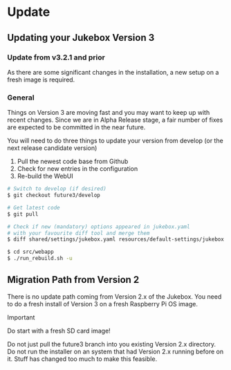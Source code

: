 # Update

## Updating your Jukebox Version 3

### Update from v3.2.1 and prior

As there are some significant changes in the installation, a new setup on a fresh image is required.

### General

Things on Version 3 are moving fast and you may want to keep up with recent changes. Since we are in Alpha Release stage,
a fair number of fixes are expected to be committed in the near future.

You will need to do three things to update your version from develop (or the next release candidate version)

1. Pull the newest code base from Github
2. Check for new entries in the configuration
3. Re-build the WebUI

```bash
# Switch to develop (if desired)
$ git checkout future3/develop

# Get latest code
$ git pull

# Check if new (mandatory) options appeared in jukebox.yaml
# with your favourite diff tool and merge them
$ diff shared/settings/jukebox.yaml resources/default-settings/jukebox.default.yaml

$ cd src/webapp
$ ./run_rebuild.sh -u
```

## Migration Path from Version 2

There is no update path coming from Version 2.x of the Jukebox.
You need to do a fresh install of Version 3 on a fresh Raspberry Pi OS image.

> [!IMPORTANT]
> Do start with a fresh SD card image!

Do not just pull the future3 branch into you existing Version 2.x directory.
Do not run the installer on an system that had Version 2.x running before on it.
Stuff has changed too much to make this feasible.
